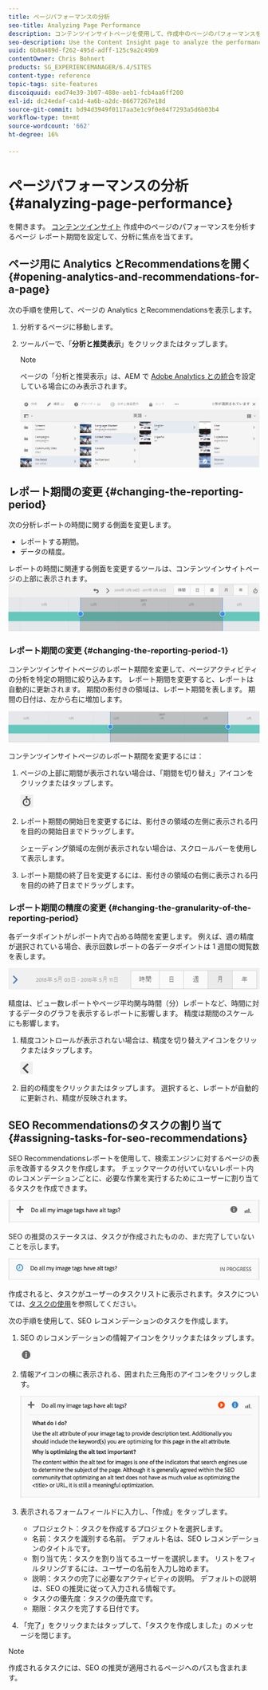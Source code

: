 ```yaml
---
title: ページパフォーマンスの分析
seo-title: Analyzing Page Performance
description: コンテンツインサイトページを使用して、作成中のページのパフォーマンスを分析します
seo-description: Use the Content Insight page to analyze the performance of the page that you are authoring
uuid: 6b8a489d-f262-495d-adff-125c9a2c49b9
contentOwner: Chris Bohnert
products: SG_EXPERIENCEMANAGER/6.4/SITES
content-type: reference
topic-tags: site-features
discoiquuid: ead74e39-3b07-488e-aeb1-fcb4aa6ff200
exl-id: dc24edaf-ca1d-4a6b-a2dc-86677267e18d
source-git-commit: bd94d3949f0117aa3e1c9f0e84f7293a5d6b03b4
workflow-type: tm+mt
source-wordcount: '662'
ht-degree: 16%

---
```


# ページパフォーマンスの分析 {#analyzing-page-performance}

を開きます。 [コンテンツインサイト](/help/sites-authoring/content-insights.md) 作成中のページのパフォーマンスを分析するページ レポート期間を設定して、分析に焦点を当てます。

## ページ用に Analytics とRecommendationsを開く {#opening-analytics-and-recommendations-for-a-page}

次の手順を使用して、ページの Analytics とRecommendationsを表示します。

1. 分析するページに移動します。
1. ツールバーで、「**分析と推奨表示**」をクリックまたはタップします。

   >[!NOTE]
   >
   >ページの「分析と推奨表示」は、AEM で [Adobe Analytics との統合](/help/sites-administering/adobeanalytics-connect.md)を設定している場合にのみ表示されます。

   ![screen_shot_2017-11-29at135651](assets/screen_shot_2017-11-29at135651.png)

## レポート期間の変更 {#changing-the-reporting-period}

次の分析レポートの時間に関する側面を変更します。

* レポートする期間。
* データの精度。

レポートの時間に関連する側面を変更するツールは、コンテンツインサイトページの上部に表示されます。![chlimage_1-249](assets/chlimage_1-249.png)

### レポート期間の変更 {#changing-the-reporting-period-1}

コンテンツインサイトページのレポート期間を変更して、ページアクティビティの分析を特定の期間に絞り込みます。 レポート期間を変更すると、レポートは自動的に更新されます。 期間の影付きの領域は、レポート期間を表します。 期間の日付は、左から右に増加します。

![chlimage_1-250](assets/chlimage_1-250.png)

コンテンツインサイトページのレポート期間を変更するには：

1. ページの上部に期間が表示されない場合は、「期間を切り替え」アイコンをクリックまたはタップします。

   ![](do-not-localize/chlimage_1-22.png)

1. レポート期間の開始日を変更するには、影付きの領域の左側に表示される円を目的の開始日までドラッグします。

   シェーディング領域の左側が表示されない場合は、スクロールバーを使用して表示します。

1. レポート期間の終了日を変更するには、影付きの領域の右側に表示される円を目的の終了日までドラッグします。

### レポート期間の精度の変更 {#changing-the-granularity-of-the-reporting-period}

各データポイントがレポート内で占める時間を変更します。 例えば、週の精度が選択されている場合、表示回数レポートの各データポイントは 1 週間の閲覧数を表します。

![screen_shot_2017-11-29at141001](assets/screen_shot_2017-11-29at141001.png)

精度は、ビュー数レポートやページ平均関与時間（分）レポートなど、時間に対するデータのグラフを表示するレポートに影響します。 精度は期間のスケールにも影響します。

1. 精度コントロールが表示されない場合は、精度を切り替えアイコンをクリックまたはタップします。

   ![chlimage_1-251](assets/chlimage_1-251.png)

1. 目的の精度をクリックまたはタップします。 選択すると、レポートが自動的に更新され、精度が反映されます。

## SEO Recommendationsのタスクの割り当て {#assigning-tasks-for-seo-recommendations}

SEO Recommendationsレポートを使用して、検索エンジンに対するページの表示を改善するタスクを作成します。 チェックマークの付いていないレポート内のレコメンデーションごとに、必要な作業を実行するためにユーザーに割り当てるタスクを作成できます。

![chlimage_1-252](assets/chlimage_1-252.png)

SEO の推奨のステータスは、タスクが作成されたものの、まだ完了していないことを示します。

![chlimage_1-253](assets/chlimage_1-253.png)

作成されると、タスクがユーザーのタスクリストに表示されます。タスクについては、[タスクの使用](/help/sites-authoring/task-content.md)を参照してください。

次の手順を使用して、SEO レコメンデーションのタスクを作成します。

1. SEO のレコメンデーションの情報アイコンをクリックまたはタップします。

   ![](do-not-localize/chlimage_1-23.png)

1. 情報アイコンの横に表示される、囲まれた三角形のアイコンをクリックします。

   ![chlimage_1-254](assets/chlimage_1-254.png)

1. 表示されるフォームフィールドに入力し、「作成」をタップします。

   * プロジェクト：タスクを作成するプロジェクトを選択します。
   * 名前：タスクを識別する名前。 デフォルト名は、SEO レコメンデーションのタイトルです。
   * 割り当て先：タスクを割り当てるユーザーを選択します。 リストをフィルタリングするには、ユーザーの名前を入力し始めます。
   * 説明：タスクの完了に必要なアクティビティの説明。 デフォルトの説明は、SEO の推奨に従って入力される情報です。
   * タスクの優先度：タスクの優先度です。
   * 期限：タスクを完了する日付です。

1. 「完了」をクリックまたはタップして、「タスクを作成しました」のメッセージを閉じます。

>[!NOTE]
>
>作成されるタスクには、SEO の推奨が適用されるページへのパスも含まれます。
